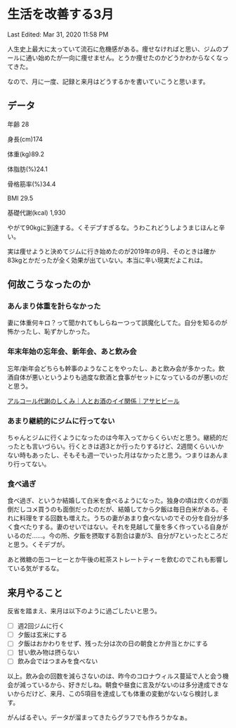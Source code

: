 # 生活を改善する3月

Last Edited: Mar 31, 2020 11:58 PM

人生史上最大に太っていて流石に危機感がある。痩せなければと思い、ジムのプールに通い始めたが一向に痩せません。とうか痩せたのかどうかわからなくなってきた。

なので、月に一度、記録と来月はどうするかを書いていこうと思います。

## データ

年齢 28

身長(cm)174 

体重(kg)89.2

体脂肪(%)24.1

骨格筋率(%)34.4

BMI 29.5

基礎代謝(kcal) 1,930

やがて90kgに到達する。くそデブすぎるな。うわこれどうしようまじほんと辛い。

実は痩せようと決めてジムに行き始めたのが2019年の9月、そのときは確か83kgとかだったが全く効果が出ていない。本当に辛い現実だよこれは。

## 何故こうなったのか

### あんまり体重を計らなかった

妻に体重何キロ？って聞かれてもしらねーつって誤魔化してた。自分を知るのが怖かったし、恥ずかしかった。

### 年末年始の忘年会、新年会、あと飲み会

忘年/新年会どちらも幹事のようなことをやったし、あと飲み会が多かった。飲酒自体が悪いというよりも過度な飲酒と食事がセットになっているのが悪いのだと思う。

[アルコール代謝のしくみ｜人とお酒のイイ関係｜アサヒビール](https://www.asahibeer.co.jp/csr/tekisei/health/action.html)

### あまり継続的にジムに行ってない

ちゃんとジムに行くようになったのは今年入ってからくらいだと思う。継続的だったとも言いづらい。行くときは週3とか行ったりするけど、2週間くらいいかない時もあったし、そもそも週一でいった月はなかったと思う。つまりはあんまり行ってない。

### 食べ過ぎ

食べ過ぎ、というか結婚して白米を食べるようになった。独身の頃は炊くのが面倒だしコメ買うのも面倒だったのだが、結婚してから夕飯は毎日白米がある。それに料理をする回数も増えた。うちの妻があまり食べないのでその分を自分が多く食べたりする。妻のせいではない。それを見越して量を多く作っている自身がいるのだ......。今の所、夕飯を摂取する割合は妻が3、自分が7といったところだと思う。くそデブが。

あと微糖の缶コーヒーとか午後の紅茶ストレートティーを飲むのでこれも影響している気がするな。

## 来月やること

反省を踏まえ、来月は以下のように過ごしたいと思う。

- [ ]  週2回ジムに行く
- [ ]  夕飯は玄米にする
- [ ]  夕飯はおかわりをせず、残った分は次の日の朝食とか弁当とかにする
- [ ]  甘い飲み物は摂らない
- [ ]  飲み会ではつまみを食べない

以上。飲み会の回数を減らさないのは、昨今のコロナウィルス蔓延で人と会う機会が減っているから、好きだしね。朝食や昼食に言及がないのは多分達成できないからだけど、来月、この5項目を達成しても体重の変動がないなら検討します。

がんばるぞい。データが溜まってきたらグラフでも作ろうかなぁ。